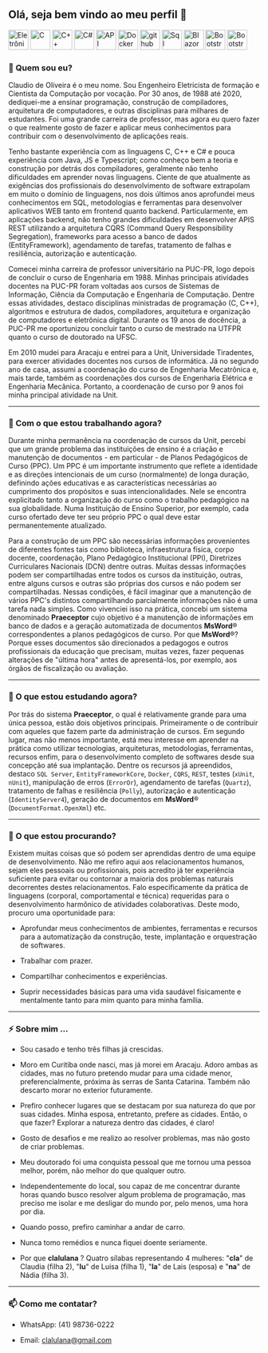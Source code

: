 ## Olá, seja bem vindo ao meu perfil 👋

<img src="https://cdn.icon-icons.com/icons2/1738/PNG/512/iconfinder-technologymachineelectronicdevice02-4026456_113313.png" alt="Eletrônica" width="40" height="40" style="max-width:100%;" title="Eletrônica (Avançado)"></img>
<img src="https://cdn.icon-icons.com/icons2/2415/PNG/512/c_original_logo_icon_146611.png" alt="C" width="40" height="40" style="max-width:100%;" title="Linguagem C (Avançado)" ></img>
<img src="https://cdn.icon-icons.com/icons2/2107/PNG/512/file_type_cpp_icon_130670.png" alt="C++" width="40" height="40" style="max-width:100%;" title="Linguagem C++ (Avançado)"></img>
<img src="https://cdn.icon-icons.com/icons2/2415/PNG/512/csharp_original_logo_icon_146578.png" alt="C#" width="40" height="40" style="max-width:100%;" title="Linguagem C# (Avançado)"></img>
<img src="https://cdn.icon-icons.com/icons2/3403/PNG/512/api_icon_215617.png" alt="API" width="40" height="40" style="max-width:100%;" title="REST (Avançado)"></img>
<img src="https://cdn.icon-icons.com/icons2/2107/PNG/512/file_type_docker_icon_130643.png" alt="Docker" width="40" height="40" style="max-width:100%;"  title="Docker (Médio)"></img>
<img src="https://cdn.icon-icons.com/icons2/936/PNG/512/github-logo_icon-icons.com_73546.png" alt="github" width="40" height="40" style="max-width:100%;" title="GitHub (Médio)"></img>
<img src="https://cdn.icon-icons.com/icons2/3408/PNG/512/sql_icon_216977.png" alt="Sql Server" width="40" height="40" style="max-width:100%;"  title="SQL Server (Avançado)"></img>
<img src="https://cdn.icon-icons.com/icons2/3911/PNG/512/blazor_logo_icon_247458.png" alt="Blazor Pages" width="40" height="40" style="max-width:100%;"  title="Blazor (Avançado)"></img>
<img src="https://cdn.icon-icons.com/icons2/2415/PNG/512/bootstrap_plain_logo_icon_146619.png" alt="Bootstrap" width="40" height="40" style="max-width:100%;" title="Bootstrap (Básico)"></img>
<img src="https://cdn.icon-icons.com/icons2/2148/PNG/512/latex_icon_132257.png" alt="Bootstrap" width="40" height="40" style="max-width:100%;" title="LaTeX (Avançado)"></img>

<h3>💬 Quem sou eu?</h3>

Claudio de Oliveira é o meu nome. Sou Engenheiro Eletricista de formação e Cientista da Computação por vocação. 
Por 30 anos, de 1988 até 2020, dediquei-me a ensinar programação, construção de compiladores, arquitetura 
de computadores, e outras disciplinas para milhares de estudantes. Foi uma grande carreira
de professor, mas agora eu quero fazer o que realmente gosto de fazer e aplicar meus
conhecimentos para contribuir com o desenvolvimento de aplicações reais.

Tenho bastante experiência com as linguagens C, C++ e C# e pouca experiência com
Java, JS e Typescript; como conheço bem a teoria e construção por detrás dos compiladores, 
geralmente não tenho dificuldades em aprender novas linguagens. Ciente de
que atualmente as exigências dos profissionais do desenvolvimento de software extrapolam 
em muito o domínio de linguagens, nos dois últimos anos aprofundei meus
conhecimentos em SQL, metodologias e ferramentas para desenvolver aplicativos WEB
tanto em frontend quanto backend. Particularmente, em aplicações backend, não
tenho grandes dificuldades em desenvolver APIS REST utilizando a arquitetura CQRS
(Command Query Responsibility Segregation), frameworks para acesso a banco de
dados (EntityFramework), agendamento de tarefas, tratamento de falhas e
resiliência, autorização e autenticação.

Comecei minha carreira de professor universitário na PUC-PR, logo depois de concluir o curso de Engenharia 
em 1988. Minhas principais atividades docentes na PUC-PR foram voltadas aos cursos de Sistemas de Informação, 
Ciência da Computação e Engenharia de Computação. Dentre essas atividades, destaco disciplinas ministradas de
programação (C, C++), algoritmos e estrutura de dados, compiladores, arquitetura e organização de computadores 
e eletrônica digital. Durante os 19 anos de docência, a PUC-PR me oportunizou concluir tanto
o curso de mestrado na UTFPR quanto o curso de doutorado na UFSC.

Em 2010 mudei para Aracaju e entrei para a Unit, Universidade Tiradentes, para exercer atividades docentes 
nos cursos de informática. Já no segundo ano de casa, assumi a coordenação do curso
de Engenharia Mecatrônica e, mais tarde, também as coordenações dos
cursos de Engenharia Elétrica e Engenharia Mecânica. Portanto, a coordenação de curso por 9 anos foi minha 
principal atividade na Unit.


<hr/>

<h3>🔭 Com o que estou trabalhando agora?</h3>

Durante minha permanência na coordenação de cursos da Unit, percebi que um grande problema das instituições 
de ensino é a criação e manutenção de documentos - em particular - de Planos Pedagógicos de Curso (PPC). 
Um PPC é um importante instrumento que reflete a identidade e as direções intencionais de um curso (normalmente) 
de longa duração, definindo ações educativas e as características necessárias ao cumprimento dos propósitos e 
suas intencionalidades. Nele se encontra explicitado tanto a organização do curso como o trabalho pedagógico 
na sua globalidade. Numa Instituição de Ensino Superior, por exemplo, cada curso ofertado deve ter seu próprio 
PPC o qual deve estar permanentemente atualizado.

Para a construção de um PPC são necessárias informações provenientes de diferentes fontes tais como 
biblioteca, infraestrutura física, corpo docente, coordenação, Plano Pedagógico Institucional (PPI), 
Diretrizes Curriculares Nacionais (DCN) dentre outras. Muitas dessas informações podem ser compartilhadas 
entre todos os cursos da instituição, outras, entre alguns cursos e outras são próprias dos cursos e não 
podem ser compartilhadas. Nessas condições, é fácil imaginar que a manutenção de vários PPC's distintos 
compartilhando parcialmente informações não é uma tarefa nada simples. Como vivenciei isso na prática, 
concebi um sistema denominado <b>Praeceptor</b> cujo objetivo 
é a manutenção de informações em banco de dados e a geração automatizada de documentos <b>MsWord</b>® 
correspondentes a planos pedagógicos de curso. Por que <b>MsWord</b>®? Porque esses documentos são 
direcionados a pedagogos e outros profissionais da educação que precisam, muitas vezes, fazer pequenas 
alterações de "última hora" antes de apresentá-los, por exemplo, aos órgãos de fiscalização ou avaliação.


<hr/>

<h3>🌱 O que estou estudando agora?</h3>

Por trás do sistema <b>Praeceptor</b>, o qual é relativamente grande para uma única pessoa, estão 
dois objetivos principais. Primeiramente o de contribuir com aqueles que fazem parte da administração 
de cursos. Em segundo lugar, mas não menos importante, está meu interesse em aprender na prática como 
utilizar tecnologias, arquiteturas, metodologias, ferramentas, recursos enfim, para o desenvolvimento 
completo de softwares desde sua concepção até sua implantação. Dentre os recursos já apreendidos, 
destaco ``SQL Server``, ``EntityFrameworkCore``, ``Docker``, ``CQRS``, ``REST``, testes (``xUnit``, ``nUnit``), 
manipulação de erros (``ErrorOr``), agendamento de tarefas (``Quartz``), tratamento de falhas e resiliência (``Polly``), 
autorização e autenticação (``IdentityServer4``), geração de documentos em <b>MsWord</b>® (``DocumentFormat.OpenXml``) etc.


<hr/>

<h3>🤔 O que estou procurando?</h3>

Existem muitas coisas que só podem ser aprendidas dentro de uma equipe de desenvolvimento. 
Não me refiro aqui aos relacionamentos humanos, sejam eles pessoais ou profissionais, pois acredito 
já ter experiência suficiente para evitar ou contornar a maioria dos problemas naturais decorrentes 
destes relacionamentos. Falo especificamente da prática de linguagens (corporal, comportamental e técnica) 
requeridas para o desenvolvimento harmônico de atividades colaborativas. Deste modo, procuro uma 
oportunidade para:

- Aprofundar meus conhecimentos de ambientes, ferramentas e recursos para a automatização da construção, 
teste, implantação e orquestração de softwares. 

- Trabalhar com prazer. 

- Compartilhar conhecimentos e experiências. 

- Suprir necessidades básicas para uma vida saudável fisicamente e mentalmente tanto para mim quanto 
para minha família.

<hr/>

<h3>⚡ Sobre mim ...</h3>

- Sou casado e tenho três filhas já crescidas. 

- Moro em Curitiba onde nasci, mas já morei em Aracaju. 
Adoro ambas as cidades, mas no futuro pretendo mudar para uma cidade menor, preferencialmente, 
próxima às serras de Santa Catarina. Também não descarto morar no exterior futuramente.

- Prefiro conhecer lugares que se destacam por sua natureza do que por suas cidades. 
Minha esposa, entretanto, prefere as cidades. Então, o que fazer? Explorar a natureza dentro das cidades, é claro!

- Gosto de desafios e me realizo ao resolver problemas, mas não gosto de criar problemas.

- Meu doutorado foi uma conquista pessoal que me tornou uma pessoa melhor, porém, não melhor do que qualquer outro.

- Independentemente do local, sou capaz de me concentrar durante horas quando 
busco resolver algum problema de programação, mas preciso me isolar e me desligar do mundo por, 
pelo menos, uma hora por dia.

- Quando posso, prefiro caminhar a andar de carro.

- Nunca tomo remédios e nunca fiquei doente seriamente. 

- Por que **clalulana** ? Quatro sílabas representando 4 mulheres: "**cla**" de Claudia (filha 2), 
"**lu**" de Luisa (filha 1), "**la**" de Lais (esposa) e "**na**" de Nádia (filha 3).


<hr/>

<h3>📫 Como me contatar?</h3>

- WhatsApp: (41) 98736-0222

- Email: clalulana@gmail.com

<!--
![Diego's github stats](https://github-readme-stats.vercel.app/api?username=claudio-de-oliveira&count_private=true&theme=radical)
-->
